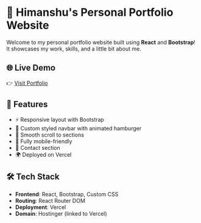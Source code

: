 # 🚀 Himanshu's Personal Portfolio Website

Welcome to my personal portfolio website built using **React** and **Bootstrap**!  
It showcases my work, skills, and a little bit about me.

## 🌐 Live Demo
👉 [Visit Portfolio](https://himanshu.techfitjourney.com)


## 🎯 Features

- ⚡ Responsive layout with Bootstrap
- 🎨 Custom styled navbar with animated hamburger
- 🧭 Smooth scroll to sections
- 📱 Fully mobile-friendly
- 💬 Contact section
- 🌍 Deployed on Vercel

## 🛠 Tech Stack

- **Frontend**: React, Bootstrap, Custom CSS
- **Routing**: React Router DOM
- **Deployment**: Vercel
- **Domain**: Hostinger (linked to Vercel)


